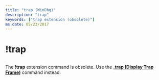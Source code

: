 ```yaml
---
title: "trap (WinDbg)"
description: "trap"
keywords: ["trap extension (obsolete)"]
ms.date: 05/23/2017
---
```


# !trap


## <span id="ddk__trap_dbg"></span><span id="DDK__TRAP_DBG"></span>


The **!trap** extension command is obsolete. Use the [**.trap (Display Trap Frame)**](-trap--display-trap-frame-.md) command instead.

 

 






